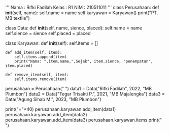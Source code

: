 '''
Nama    : Rifki Fadilah
Kelas   : R1
NIM     : 210511011
'''
class Perusahaan:
    def __init__(self, name):
        self.name = name
        self.karyawan = Karyawan()
        print("PT. MB textile")

class Data:
    def __init__(self, name, sience, placed):
        self.name = name
        self.sience = sience
        self.placed = placed


class Karyawan:
    def __init__(self):
        self.items = []
        
    def add_item(self, item):
        self.items.append(item)
        print("Nama: ",item.name,",Sejak", item.sience, "penempatan", item.placed)
        
    def remove_item(self, item):
        self.items.remove(item)

        
perusahaan = Perusahaan(" ")
data1 = Data("Rifki Fadilah", 2022, "MB Plumbon")
data2 = Data("Tegar Trisakti P.", 2021, "MB Majalengka")
data3 = Data("Agung Sihab M.", 2023, "MB Plumbon")

print("="*40)
perusahaan.karyawan.add_item(data1)
perusahaan.karyawan.add_item(data2)
perusahaan.karyawan.add_item(data3)
perusahaan.karyawan.items
print(" ")

